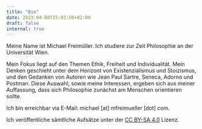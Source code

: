 ```yaml
---
title: "Bio"
date: 2023-04-08T15:03:50+02:00
draft: false
internal: true
---
```


Meine Name ist Michael Freimüller. Ich studiere zur Zeit Philosophie an der Universität Wien.

Mein Fokus liegt auf den Themen Ethik, Freiheit und Individualität. Mein Denken geschieht unter dem Horizont von Existenzialismus und Stoizismus, und den Gedanken von Autoren wie Jean Paul Sartre, Seneca, Adorno und Postman. Diese Auswahl, sowie meine Interessen, ergeben sich aus meiner Auffassung, dass sich Philosophie zunächst am Menschen orientieren sollte.

Ich bin erreichbar via E-Mail: michael [at] mfreimueller [dot] com.

Ich veröffentliche sämtliche Aufsätze unter der  [CC BY-SA 4.0](https://creativecommons.org/licenses/by-sa/4.0/) Lizenz.